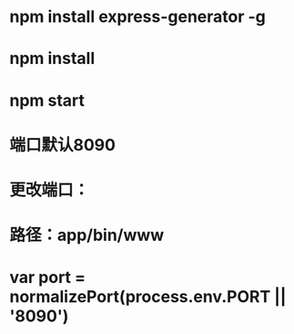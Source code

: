 # npm install express-generator -g
# npm install
# npm start
# 端口默认8090
# 更改端口：
# 路径：app/bin/www
# var port = normalizePort(process.env.PORT || '8090')